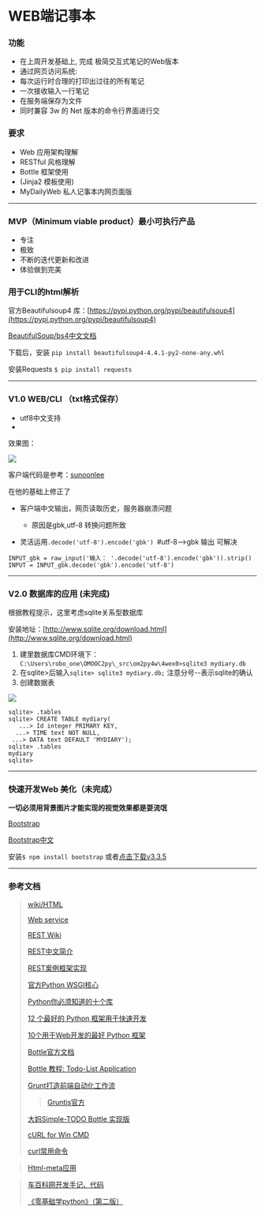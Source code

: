 # WEB端记事本

### 功能
+ 在上周开发基础上, 完成 极简交互式笔记的Web版本
+ 通过网页访问系统:
+ 每次运行时合理的打印出过往的所有笔记
+ 一次接收输入一行笔记
+ 在服务端保存为文件
+ 同时兼容 3w 的 Net 版本的命令行界面进行交

### 要求
+ Web 应用架构理解
+ RESTful 风格理解
+ Bottle 框架使用
+ (Jinja2 模板使用)
+ MyDailyWeb 私人记事本内网页面版


----------

### MVP（Minimum viable product）最小可执行产品

+ 专注
+ 极致
+ 不断的迭代更新和改进
+ 体验做到完美



### 用于CLI的html解析

官方Beautifulsoup4 库：[https://pypi.python.org/pypi/beautifulsoup4](https://pypi.python.org/pypi/beautifulsoup4)

[BeautifulSoup/bs4中文文档](http://www.crummy.com/software/BeautifulSoup/bs4/doc.zh/)


下载后，安装 `pip install beautifulsoup4-4.4.1-py2-none-any.whl`

安装Requests `$ pip install requests`

----------

### V1.0 WEB/CLI （txt格式保存）
 + utf8中文支持
 + 

效果图：

![](http://i12.tietuku.com/3feeeec558a14dec.jpg)

客户端代码是参考：[sunoonlee](https://github.com/sunoonlee/OMOOC2py/tree/master/_src/om2py4w/4wex0)

在他的基础上修正了
 
 + 客户端中文输出，网页读取历史，服务器崩溃问题
   + 原因是gbk,utf-8 转换问题所致
 
 + 灵活运用`.decode('utf-8').encode('gbk') `#utf-8-->gbk 输出 可解决

`INPUT_gbk = raw_input('输入： '.decode('utf-8').encode('gbk')).strip()`
`INPUT = INPUT_gbk.decode('gbk').encode('utf-8')`

----------

### V2.0 数据库的应用 (未完成)
根据教程提示，这里考虑sqlite关系型数据库

安装地址：[http://www.sqlite.org/download.html](http://www.sqlite.org/download.html)

1. 建里数据库CMD环境下：`C:\Users\robo_one\OMOOC2py\_src\om2py4w\4wex0>sqlite3 mydiary.db`
2. 在sqlite>后输入`sqlite> sqlite3 mydiary.db;` 注意分号--表示sqlite的确认
3. 创建数据表

![](http://i12.tietuku.com/7d5402b627cc6661.jpg)

    sqlite> .tables
    sqlite> CREATE TABLE mydiary(
       ...> Id integer PRIMARY KEY,
      ...> TIME text NOT NULL,
     ...> DATA text DEFAULT 'MYDIARY');
    sqlite> .tables
    mydiary
    sqlite>




----------

### 快速开发Web 美化（未完成）

**一切必须用背景图片才能实现的视觉效果都是耍流氓**

[Bootstrap ](http://getbootstrap.com/getting-started/)

[Bootstrap中文](http://v3.bootcss.com/)

安装`$ npm install bootstrap` 或者[点击下载v3.3.5](https://codeload.github.com/twbs/bootstrap/zip/v3.3.5)



----------
### 参考文档

> [wiki/HTML](https://en.wikipedia.org/wiki/HTML)
> 
> [Web service](https://en.wikipedia.org/wiki/Web_service?cm_mc_uid=28826105043914467360895&cm_mc_sid_50200000=1446736089)
> 
> [REST Wiki](https://en.wikipedia.org/wiki/Representational_state_transfer)
> 
> [REST中文简介](http://www.cnblogs.com/shanyou/archive/2012/05/12/2496959.html)
> 
> [REST案例框架实现](http://blog.csdn.net/maoxiang/article/details/4551434)
> 
> [官方Python WSGI核心](https://www.python.org/dev/peps/pep-0333/)
> 
> [Python你必须知道的十个库](http://www.open-open.com/news/view/ba474d)
>
>[12 个最好的 Python 框架用于快速开发](http://www.open-open.com/news/view/774e1f)
>
> [10个用于Web开发的最好 Python 框架](http://www.open-open.com/news/view/f2eefa)
>
> [Bottle官方文档](http://bottlepy.org/docs/dev/)
>
> [Bottle 教程: Todo-List Application](http://bottlepy.org/docs/dev/tutorial_app.html#using-bottle-for-a-web-based-todo-list)
> 
> [Grunt打造前端自动化工作流](http://tgideas.qq.com/webplat/info/news_version3/804/808/811/m579/201307/216460.shtml)
>> [Gruntjs官方](http://www.gruntjs.net/getting-started)
> 
>[大妈Simple-TODO Bottle 实现版](https://bitbucket.org/ZoomQuiet/bottle-simple-todo/wiki/Home) 
>
> [cURL for Win CMD](http://www.2cto.com/os/201205/131164.html)
> 
> [curl常用命令](http://www.cnblogs.com/gbyukg/p/3326825.html)

>[Html-meta应用](http://www.cnblogs.com/eastsuntdh/articles/561021.html)

>[车百科网开发手记、代码](http://blog.quickbest.net/a/242)
>
>[《零基础学python》（第二版）](https://github.com/qiwsir/StarterLearningPython)